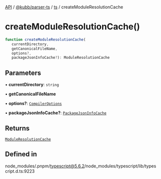 [API](../../../../../packages.md) / [@kubb/parser-ts](../../../index.md) / [ts](../index.md) / createModuleResolutionCache

# createModuleResolutionCache()

```ts
function createModuleResolutionCache(
   currentDirectory, 
   getCanonicalFileName, 
   options?, 
   packageJsonInfoCache?): ModuleResolutionCache
```

## Parameters

• **currentDirectory**: `string`

• **getCanonicalFileName**

• **options?**: [`CompilerOptions`](../interfaces/CompilerOptions.md)

• **packageJsonInfoCache?**: [`PackageJsonInfoCache`](../interfaces/PackageJsonInfoCache.md)

## Returns

[`ModuleResolutionCache`](../interfaces/ModuleResolutionCache.md)

## Defined in

node\_modules/.pnpm/typescript@5.6.2/node\_modules/typescript/lib/typescript.d.ts:9223
